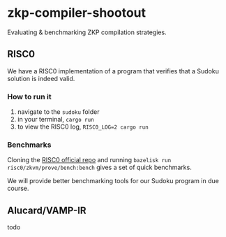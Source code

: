 # zkp-compiler-shootout
Evaluating &amp; benchmarking ZKP compilation strategies.

## RISC0
We have a RISC0 implementation of a program that verifies that a Sudoku solution is indeed valid.

### How to run it
1. navigate to the `sudoku` folder
2. in your terminal, `cargo run`
3. to view the RISC0 log, `RISC0_LOG=2 cargo run`

### Benchmarks
Cloning the [RISC0 official repo](github.com/risc0/risc0) and running `bazelisk run risc0/zkvm/prove/bench:bench` gives a set of quick benchmarks.

We will provide better benchmarking tools for our Sudoku program in due course.

## Alucard/VAMP-IR
todo
